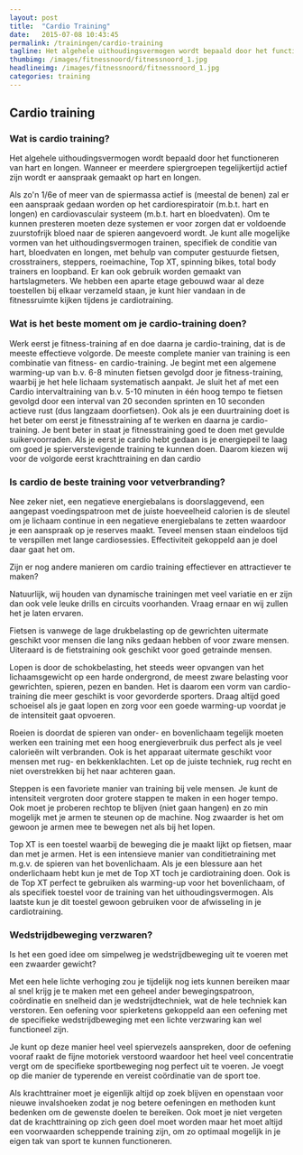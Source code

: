 ```yaml
---
layout: post
title:  "Cardio Training"
date:   2015-07-08 10:43:45
permalink: /trainingen/cardio-training
tagline: Het algehele uithoudingsvermogen wordt bepaald door het functioneren van hart en longen.
thumbimg: /images/fitnessnoord/fitnessnoord_1.jpg
headlineimg: /images/fitnessnoord/fitnessnoord_1.jpg
categories: training
---
```

## Cardio training 

### Wat is cardio training?

Het algehele uithoudingsvermogen wordt bepaald door het functioneren van hart en longen. Wanneer er meerdere spiergroepen tegelijkertijd actief zijn wordt er aanspraak gemaakt op hart en longen.

Als zo'n 1/6e of meer van de spiermassa actief is (meestal de benen) zal er een aanspraak gedaan worden op het cardiorespiratoir (m.b.t. hart en longen) en cardiovasculair systeem (m.b.t. hart en bloedvaten).
Om te kunnen presteren moeten deze systemen er voor zorgen dat er voldoende zuurstofrijk bloed naar de spieren aangevoerd wordt. Je kunt alle mogelijke vormen van het uithoudingsvermogen trainen, specifiek de conditie van hart, bloedvaten en longen, met behulp van computer gestuurde fietsen, crosstrainers, steppers, roeimachine, Top XT, spinning bikes, total body trainers en loopband. Er kan ook gebruik worden gemaakt van hartslagmeters. We hebben een aparte etage gebouwd waar al deze toestellen bij elkaar verzameld staan, je kunt hier vandaan in de fitnessruimte kijken tijdens je cardiotraining.

### Wat is het beste moment om je cardio-training doen?

Werk eerst je fitness-training af en doe daarna je cardio-training, dat is de meeste effectieve volgorde. De meeste complete manier van training is een combinatie van fitness- en cardio-training. Je begint met een algemene warming-up van b.v. 6-8 minuten fietsen gevolgd door je fitness-training, waarbij je het hele lichaam systematisch aanpakt.
Je sluit het af met een Cardio intervaltraining van b.v. 5-10 minuten in één hoog tempo te fietsen gevolgd door een interval van 20 seconden sprinten en 10 seconden actieve rust (dus langzaam doorfietsen). Ook als je een duurtraining doet is het beter om eerst je fitnesstraining af te werken en daarna je cardio-training.
Je bent beter in staat je fitnesstraining goed te doen met gevulde suikervoorraden. Als je eerst je cardio hebt gedaan is je energiepeil te laag om goed je spierverstevigende training te kunnen doen. Daarom kiezen wij voor de volgorde eerst krachttraining en dan cardio

### Is cardio de beste training voor vetverbranding?

Nee zeker niet, een negatieve energiebalans is doorslaggevend, een aangepast voedingspatroon met de juiste hoeveelheid calorien is de sleutel om je lichaam continue in een negatieve energiebalans te zetten waardoor je een aanspraak op je reserves maakt.
Teveel mensen staan eindeloos tijd te verspillen met lange cardiosessies. Effectiviteit gekoppeld aan je doel daar gaat het om.

Zijn er nog andere manieren om cardio training effectiever en attractiever te maken?

Natuurlijk, wij houden van dynamische trainingen met veel variatie en er zijn dan ook vele leuke drills en circuits voorhanden. Vraag ernaar en wij zullen het je laten ervaren.


Fietsen is vanwege de lage drukbelasting op de gewrichten uitermate geschikt voor mensen die lang niks gedaan hebben of voor zware mensen. Uiteraard is de fietstraining ook geschikt voor goed getrainde mensen.
 
Lopen is door de schokbelasting, het steeds weer opvangen van het lichaamsgewicht op een harde ondergrond, de meest zware belasting voor gewrichten, spieren, pezen en banden. Het is daarom een vorm van cardio-training die meer geschikt is voor gevorderde sporters. Draag altijd goed schoeisel als je gaat lopen en zorg voor een goede warming-up voordat je de intensiteit gaat opvoeren.
 
Roeien is doordat de spieren van onder- en bovenlichaam tegelijk moeten werken een training met een hoog energieverbruik dus perfect als je veel calorieën wilt verbranden. Ook is het apparaat uitermate geschikt voor mensen met rug- en bekkenklachten. Let op de juiste techniek, rug recht en niet overstrekken bij het naar achteren gaan.
 
Steppen is een favoriete manier van training bij vele mensen. Je kunt de intensiteit vergroten door grotere stappen te maken in een hoger tempo. Ook moet je proberen rechtop te blijven (niet gaan hangen) en zo min mogelijk met je armen te steunen op de machine. Nog zwaarder is het om gewoon je armen mee te bewegen net als bij het lopen.
 
Top XT is een toestel waarbij de beweging die je maakt lijkt op fietsen, maar dan met je armen. Het is een intensieve manier van conditietraining met m.g.v. de spieren van het bovenlichaam. Als je een blessure aan het onderlichaam hebt kun je met de Top XT toch je cardiotraining doen. Ook is de Top XT perfect te gebruiken als warming-up voor het bovenlichaam, of als specifiek toestel voor de training van het uithoudingsvermogen. Als laatste kun je dit toestel gewoon gebruiken voor de afwisseling in je cardiotraining.

### Wedstrijdbeweging verzwaren?
 
 Is het een goed idee om simpelweg je wedstrijdbeweging uit te voeren met een zwaarder gewicht?
 
 Met een hele lichte verhoging zou je tijdelijk nog iets kunnen bereiken maar al snel krijg je te maken met een geheel ander bewegingspatroon, coördinatie en snelheid dan je wedstrijdtechniek, wat de hele techniek kan verstoren. 
 Een oefening voor spierketens gekoppeld aan een oefening met de specifieke wedstrijdbeweging met een lichte verzwaring kan wel functioneel zijn.
 
 Je kunt op deze manier heel veel spiervezels aanspreken, door de oefening vooraf raakt de fijne motoriek verstoord waardoor het heel veel concentratie vergt om de specifieke sportbeweging nog perfect uit te voeren. Je voegt op die manier de typerende en vereist coördinatie van de sport toe.
 
 Als krachttrainer moet je eigenlijk altijd op zoek blijven en openstaan voor nieuwe invalshoeken zodat je nog betere oefeningen en methoden kunt bedenken om de gewenste doelen te bereiken. Ook moet je niet vergeten dat de krachttraining op zich geen doel moet worden maar het moet altijd een voorwaarden scheppende training zijn, om zo optimaal mogelijk in je eigen tak van sport te kunnen functioneren.
